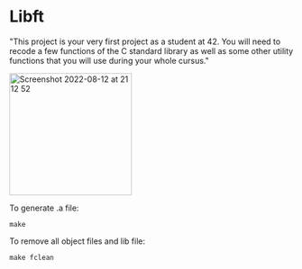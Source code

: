 # Libft

"This project is your very first project as a student at 42. You will need to recode a few functions of the C standard library as well as some other utility functions that you will use during your whole cursus."

<img width="217" alt="Screenshot 2022-08-12 at 21 12 52" src="https://user-images.githubusercontent.com/80685686/184467622-4d49d50b-9468-4732-8041-d38f6b821b42.png">

To generate .a file:
```
make
```

To remove all object files and lib file:
```
make fclean
```
